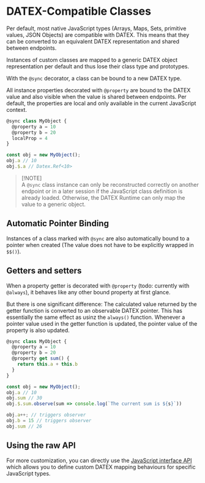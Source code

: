 # DATEX-Compatible Classes

Per default, most native JavaScript types (Arrays, Maps, Sets, primitive values, JSON Objects) are compatible with DATEX. This means that they can be converted to an equivalent DATEX representation and shared between endpoints.

Instances of custom classes are mapped to a generic DATEX object representation per default and thus lose their class type and prototypes.

With the `@sync` decorator, a class can be bound to a new DATEX type.

All instance properties decorated with `@property` are bound to the DATEX value and also visible when the value is shared between endpoints. 
Per default, the properties are local and only available in the current JavaScript context.

```ts
@sync class MyObject {
  @property a = 10
  @property b = 20
  localProp = 4
}

const obj = new MyObject();
obj.a // 10
obj.$.a // Datex.Ref<10>
```

>  [!NOTE]  
>  A `@sync` class instance can only be reconstructed correctly on another endpoint or in a later session if the JavaScript class definition is already loaded. Otherwise, the DATEX Runtime can only map the value to a generic object.

## Automatic Pointer Binding

Instances of a class marked with `@sync` are also automatically bound to a pointer when created (The value does not have to be explicitly wrapped in `$$()`).

## Getters and setters

When a property getter is decorated with `@property` (todo: currently with `@always`), it behaves like any other bound property at first glance.

But there is one significant difference: The calculated value returned by the getter function is converted to an observable DATEX pointer.
This has essentially the same effect as usinz the `always()` function. Whenever a pointer value used in the getter function is updated, the pointer value of the property is also updated.

```ts
@sync class MyObject {
  @property a = 10
  @property b = 20
  @property get sum() {
    return this.a + this.b
  }
}

const obj = new MyObject();
obj.a // 10
obj.sum // 30
obj.$.sum.observe(sum => console.log(`The current sum is ${s}`))

obj.a++; // triggers observer
obj.b = 15 // triggers observer
obj.sum // 26
```

## Using the raw API
For more customization, you can directly use the [JavaScript interface API]() which allows you to define custom DATEX mapping behaviours for specific JavaScript types.

